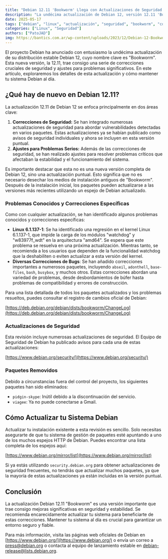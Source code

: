 ```yaml
---
title: "Debian 12.11 'Bookworm' Llega con Actualizaciones de Seguridad y Correcciones Clave"
description: "La undécima actualización de Debian 12, versión 12.11 'Bookworm', ha sido liberada con importantes correcciones de seguridad y ajustes para problemas críticos. Descubre los detalles y cómo actualizar tu sistema."
date: 2025-05-17
tags: ["debian", "linux", "actualización", "seguridad", "bookworm", "código abierto", "sistema operativo"]
categories: ["Linux", "Seguridad"]
authors: ["PatoJAD"]
img: https://bantics.com.ar/wp-content/uploads/2023/12/Debian-12-Bookworm-1.jpg
---
```


El proyecto Debian ha anunciado con entusiasmo la undécima actualización de su distribución estable Debian 12, cuyo nombre clave es "Bookworm". Esta nueva versión, la 12.11, trae consigo una serie de correcciones cruciales de seguridad y ajustes para problemas significativos. En este artículo, exploraremos los detalles de esta actualización y cómo mantener tu sistema Debian al día.

## ¿Qué hay de nuevo en Debian 12.11?

La actualización 12.11 de Debian 12 se enfoca principalmente en dos áreas clave:

1.  **Correcciones de Seguridad:** Se han integrado numerosas actualizaciones de seguridad para abordar vulnerabilidades detectadas en varios paquetes. Estas actualizaciones ya se habían publicado como avisos de seguridad individuales y ahora se incluyen en esta versión puntual.
2.  **Ajustes para Problemas Serios:** Además de las correcciones de seguridad, se han realizado ajustes para resolver problemas críticos que afectaban la estabilidad y el funcionamiento del sistema.

Es importante destacar que esta no es una nueva versión completa de Debian 12, sino una actualización puntual. Esto significa que no es necesario desechar los medios de instalación antiguos de "Bookworm". Después de la instalación inicial, los paquetes pueden actualizarse a las versiones más recientes utilizando un espejo de Debian actualizado.

### Problemas Conocidos y Correcciones Específicas

Como con cualquier actualización, se han identificado algunos problemas conocidos y correcciones específicas:

*   **Linux 6.1.137-1**: Se ha identificado una regresión en el kernel Linux 6.1.137-1, que impide la carga de los módulos "watchdog" y "w83977f_wdt" en la arquitectura "amd64". Se espera que este problema se resuelva en una próxima actualización. Mientras tanto, se recomienda a los usuarios que dependen de la funcionalidad watchdog que la deshabiliten o eviten actualizar a esta versión del kernel.
*   **Diversas Correcciones de Bugs**: Se han añadido correcciones importantes a numerosos paquetes, incluyendo `abseil`, `adonthell`, `base-files`, `bash`, `busybox`, y muchos otros. Estas correcciones abordan una variedad de problemas, desde desbordamientos de búfer hasta problemas de compatibilidad y errores de construcción.

Para una lista detallada de todos los paquetes actualizados y los problemas resueltos, puedes consultar el registro de cambios oficial de Debian:

[https://deb.debian.org/debian/dists/bookworm/ChangeLog](https://deb.debian.org/debian/dists/bookworm/ChangeLog)

### Actualizaciones de Seguridad

Esta revisión incluye numerosas actualizaciones de seguridad. El Equipo de Seguridad de Debian ha publicado avisos para cada una de estas actualizaciones:

[https://www.debian.org/security/](https://www.debian.org/security/)

### Paquetes Removidos

Debido a circunstancias fuera del control del proyecto, los siguientes paquetes han sido eliminados:

*   `pidgin-skype`: Inútil debido a la discontinuación del servicio.
*   `viagee`: Ya no puede conectarse a Gmail.

## Cómo Actualizar tu Sistema Debian

Actualizar tu instalación existente a esta revisión es sencillo. Solo necesitas asegurarte de que tu sistema de gestión de paquetes esté apuntando a uno de los muchos espejos HTTP de Debian. Puedes encontrar una lista completa de los espejos aquí:

[https://www.debian.org/mirror/list](https://www.debian.org/mirror/list)

Si ya estás utilizando `security.debian.org` para obtener actualizaciones de seguridad frecuentes, no tendrás que actualizar muchos paquetes, ya que la mayoría de estas actualizaciones ya están incluidas en la versión puntual.

## Conclusión

La actualización Debian 12.11 "Bookworm" es una versión importante que trae consigo mejoras significativas en seguridad y estabilidad. Se recomienda encarecidamente actualizar tu sistema para beneficiarte de estas correcciones. Mantener tu sistema al día es crucial para garantizar un entorno seguro y fiable.

Para más información, visita las páginas web oficiales de Debian en [https://www.debian.org/](https://www.debian.org/) o envía un correo a <press@debian.org> o contacta al equipo de lanzamiento estable en <debian-release@lists.debian.org>.